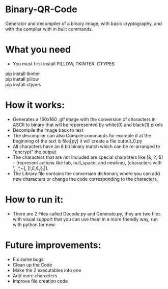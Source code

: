 # Binary-QR-Code
Generator and decompiler of a binary image, with basic cryptography, and with the compiler with in built commands.

# What you need
- You must first install PILLOW, TKINTER, CTYPES

pip install tkinter<br>
pip install pillow<br>
pip install ctypes

# How it works:
- Generates a 160x160 .gif image with the conversion of characters in ASCII to binary that will be reperesented by white(0) and black(1) pixels
- Decompile the image back to text
- The decompiler can also Compile commands for example if at the beginning of the text is file:[py] it will create a file output_0.py
- All characters have an 8 bit binary match which can be re-arranged to "encrypt" the output
- The characters that are not included are special characters like [&, ?, $] - (represent actions like tab, null_space, and newline), [characters with ',`,^,~], [!,£,€,§,|].
- The Library file contains the conversion dictionary where you can add new characters or change the code corresponding to the characters.

# How to run it:
- There are 2 Files called Decode.py and Generate.py, they are two files with visual support that you can use them in a more friendly way, run with python for now.

# Future improvements:
- Fix some bugs
- Clean up the Code
- Make the 2 executables into one
- Add more characters
- Improve file creation code

